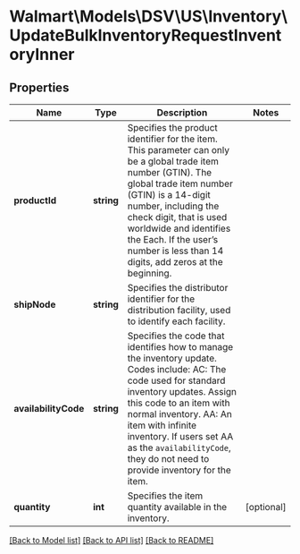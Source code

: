 # Walmart\Models\DSV\US\Inventory\UpdateBulkInventoryRequestInventoryInner

## Properties

Name | Type | Description | Notes
------------ | ------------- | ------------- | -------------
**productId** | **string** | Specifies the product identifier for the item.    This parameter can only be a global trade item number (GTIN).   The global trade item number (GTIN) is a 14-digit number, including the check digit, that is used worldwide and identifies the Each. If the user’s number is less than 14 digits, add zeros at the beginning. |
**shipNode** | **string** | Specifies the distributor identifier for the distribution facility, used to identify each facility. |
**availabilityCode** | **string** | Specifies the code that identifies how to manage the inventory update.   Codes include:   AC: The code used for standard inventory updates. Assign this code to an item with normal inventory.   AA: An item with infinite inventory. If users set AA as the `availabilityCode`, they do not need to provide inventory for the item. |
**quantity** | **int** | Specifies the item quantity available in the inventory. | [optional]


[[Back to Model list]](./) [[Back to API list]](../../../../../README.md#supported-apis) [[Back to README]](../../../../../README.md)
